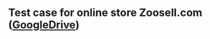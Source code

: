 ## Test case for online store Zoosell.com ([GoogleDrive](https://docs.google.com/spreadsheets/d/1W7jk28HJfrea3XUEtQiMkLGihhkaH9_4DLqWWdNvDL0/edit?usp=sharing)) 
